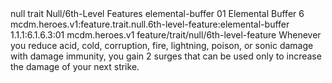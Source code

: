 <ability>
  <metadata>
    <class>null</class>
    <feature_type>trait</feature_type>
    <file_dpath>Null/6th-Level Features</file_dpath>
    <item_id>elemental-buffer</item_id>
    <item_index>01</item_index>
    <item_name>Elemental Buffer</item_name>
    <level>6</level>
    <scc>mcdm.heroes.v1:feature.trait.null.6th-level-feature:elemental-buffer</scc>
    <scdc>1.1.1:6.1.6.3:01</scdc>
    <source>mcdm.heroes.v1</source>
    <type>feature/trait/null/6th-level-feature</type>
  </metadata>
  <effects>
    <effect type="mundane">Whenever you reduce acid, cold, corruption, fire, lightning, poison, or sonic damage with damage immunity, you gain 2 surges that can be used only to increase the damage of your next strike.</effect>
  </effects>
</ability>
